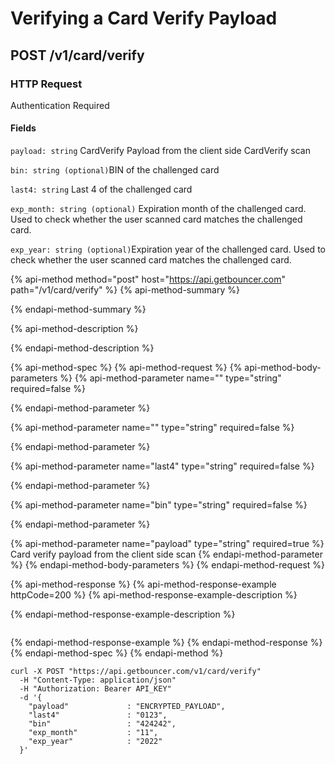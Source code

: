 # Verifying a Card Verify Payload

## **POST /v1/card/verify**

### HTTP Request

Authentication Required

#### **Fields**

`payload: string` CardVerify Payload from the client side CardVerify scan

`bin: string (optional)`BIN of the challenged card

`last4: string` Last 4 of the challenged card  
  
`exp_month: string (optional)` Expiration month of the challenged card. Used to check whether the user scanned card matches the challenged card.  
  
`exp_year: string (optional)`Expiration year of the challenged card. Used to check whether the user scanned card matches the challenged card.

{% api-method method="post" host="https://api.getbouncer.com" path="/v1/card/verify" %}
{% api-method-summary %}

{% endapi-method-summary %}

{% api-method-description %}

{% endapi-method-description %}

{% api-method-spec %}
{% api-method-request %}
{% api-method-body-parameters %}
{% api-method-parameter name="" type="string" required=false %}

{% endapi-method-parameter %}

{% api-method-parameter name="" type="string" required=false %}

{% endapi-method-parameter %}

{% api-method-parameter name="last4" type="string" required=false %}

{% endapi-method-parameter %}

{% api-method-parameter name="bin" type="string" required=false %}

{% endapi-method-parameter %}

{% api-method-parameter name="payload" type="string" required=true %}
Card verify payload from the client side scan
{% endapi-method-parameter %}
{% endapi-method-body-parameters %}
{% endapi-method-request %}

{% api-method-response %}
{% api-method-response-example httpCode=200 %}
{% api-method-response-example-description %}

{% endapi-method-response-example-description %}

```

```
{% endapi-method-response-example %}
{% endapi-method-response %}
{% endapi-method-spec %}
{% endapi-method %}

```text
curl -X POST "https://api.getbouncer.com/v1/card/verify"
  -H "Content-Type: application/json"
  -H "Authorization: Bearer API_KEY"
  -d '{
    "payload"             : "ENCRYPTED_PAYLOAD",
    "last4"               : "0123",
    "bin"                 : "424242",
    "exp_month"           : "11",
    "exp_year"            : "2022"
  }'

```

